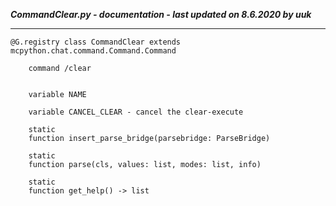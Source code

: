 ***CommandClear.py - documentation - last updated on 8.6.2020 by uuk***
___

    @G.registry class CommandClear extends mcpython.chat.command.Command.Command
        
        command /clear


        variable NAME

        variable CANCEL_CLEAR - cancel the clear-execute

        static
        function insert_parse_bridge(parsebridge: ParseBridge)

        static
        function parse(cls, values: list, modes: list, info)

        static
        function get_help() -> list